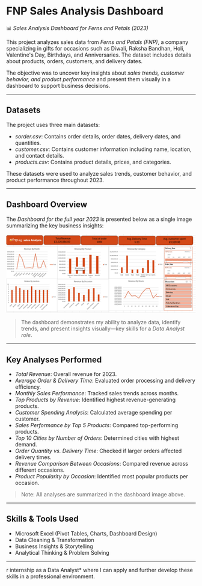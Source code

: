 # FNP Sales Analysis Dashboard

📊 *Sales Analysis Dashboard for Ferns and Petals (2023)*  

This project analyzes sales data from *Ferns and Petals (FNP)*, a company specializing in gifts for occasions such as Diwali, Raksha Bandhan, Holi, Valentine's Day, Birthdays, and Anniversaries. The dataset includes details about products, orders, customers, and delivery dates.

The objective was to uncover key insights about *sales trends, customer behavior, and product performance* and present them visually in a dashboard to support business decisions.

---

## Datasets

The project uses three main datasets:

- *sorder.csv*: Contains order details, order dates, delivery dates, and quantities.  
- *customer.csv*: Contains customer information including name, location, and contact details.  
- *products.csv*: Contains product details, prices, and categories.

These datasets were used to analyze sales trends, customer behavior, and product performance throughout 2023.

---

## Dashboard Overview

The *Dashboard for the full year 2023* is presented below as a single image summarizing the key business insights:

![Full Year Dashboard](images/dashboard_overview.png)

> The dashboard demonstrates my ability to analyze data, identify trends, and present insights visually—key skills for a *Data Analyst role*.

---

## Key Analyses Performed

- *Total Revenue*: Overall revenue for 2023.  
- *Average Order & Delivery Time*: Evaluated order processing and delivery efficiency.  
- *Monthly Sales Performance*: Tracked sales trends across months.  
- *Top Products by Revenue*: Identified highest revenue-generating products.  
- *Customer Spending Analysis*: Calculated average spending per customer.  
- *Sales Performance by Top 5 Products*: Compared top-performing products.  
- *Top 10 Cities by Number of Orders*: Determined cities with highest demand.  
- *Order Quantity vs. Delivery Time*: Checked if larger orders affected delivery times.  
- *Revenue Comparison Between Occasions*: Compared revenue across different occasions.  
- *Product Popularity by Occasion*: Identified most popular products per occasion.

> Note: All analyses are summarized in the dashboard image above.

---

## Skills & Tools Used

- Microsoft Excel (Pivot Tables, Charts, Dashboard Design)  
- Data Cleaning & Transformation  
- Business Insights & Storytelling  
- Analytical Thinking & Problem Solving

---

r internship as a Data Analyst* where I can apply and further develop these skills in a professional environment.
